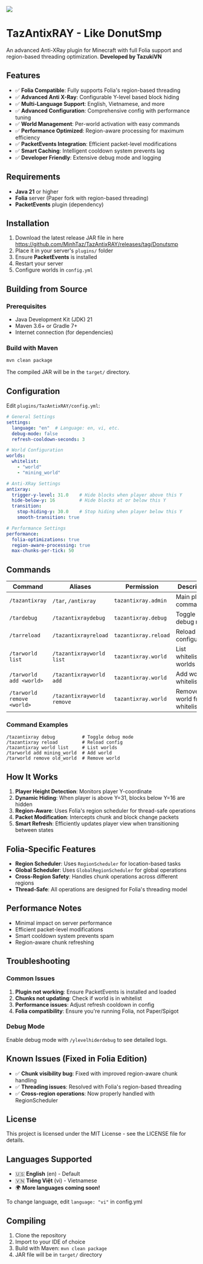 <a href> <img src="https://cdn.discordapp.com/attachments/1264376591203700799/1399353137608786021/2025-07-28_16.41.40.png?ex=6888b0aa&is=68875f2a&hm=0e50b631edbca638005ec8266a22d3aaceb09eb92a8a7079ab53861985e638f8&"> </a>

# TazAntixRAY - Like DonutSmp

An advanced Anti-XRay plugin for Minecraft with full Folia support and region-based threading optimization. **Developed by TazukiVN**

## Features

- ✅ **Folia Compatible**: Fully supports Folia's region-based threading
- ✅ **Advanced Anti X-Ray**: Configurable Y-level based block hiding
- ✅ **Multi-Language Support**: English, Vietnamese, and more
- ✅ **Advanced Configuration**: Comprehensive config with performance tuning
- ✅ **World Management**: Per-world activation with easy commands
- ✅ **Performance Optimized**: Region-aware processing for maximum efficiency
- ✅ **PacketEvents Integration**: Efficient packet-level modifications
- ✅ **Smart Caching**: Intelligent cooldown system prevents lag
- ✅ **Developer Friendly**: Extensive debug mode and logging

## Requirements

- **Java 21** or higher
- **Folia** server (Paper fork with region-based threading)
- **PacketEvents** plugin (dependency)

## Installation

1. Download the latest release JAR file in here https://github.com/MinhTaz/TazAntixRAY/releases/tag/Donutsmp
2. Place it in your server's `plugins/` folder
3. Ensure **PacketEvents** is installed
4. Restart your server
5. Configure worlds in `config.yml`

## Building from Source

### Prerequisites
- Java Development Kit (JDK) 21
- Maven 3.6+ or Gradle 7+
- Internet connection (for dependencies)

### Build with Maven
```bash
mvn clean package
```

The compiled JAR will be in the `target/` directory.

## Configuration

Edit `plugins/TazAntixRAY/config.yml`:

```yaml
# General Settings
settings:
  language: "en"  # Language: en, vi, etc.
  debug-mode: false
  refresh-cooldown-seconds: 3

# World Configuration
worlds:
  whitelist:
    - "world"
    - "mining_world"

# Anti-XRay Settings
antixray:
  trigger-y-level: 31.0    # Hide blocks when player above this Y
  hide-below-y: 16         # Hide blocks at or below this Y
  transition:
    stop-hiding-y: 30.0    # Stop hiding when player below this Y
    smooth-transition: true

# Performance Settings
performance:
  folia-optimizations: true
  region-aware-processing: true
  max-chunks-per-tick: 50
```

## Commands

| Command | Aliases | Permission | Description |
|---------|---------|------------|-------------|
| `/tazantixray` | `/tar`, `/antixray` | `tazantixray.admin` | Main plugin command |
| `/tardebug` | `/tazantixraydebug` | `tazantixray.debug` | Toggle debug mode |
| `/tarreload` | `/tazantixrayreload` | `tazantixray.reload` | Reload configuration |
| `/tarworld list` | `/tazantixrayworld list` | `tazantixray.world` | List whitelisted worlds |
| `/tarworld add <world>` | `/tazantixrayworld add` | `tazantixray.world` | Add world to whitelist |
| `/tarworld remove <world>` | `/tazantixrayworld remove` | `tazantixray.world` | Remove world from whitelist |

### Command Examples
```
/tazantixray debug          # Toggle debug mode
/tazantixray reload         # Reload config
/tazantixray world list     # List worlds
/tarworld add mining_world  # Add world
/tarworld remove old_world  # Remove world
```

## How It Works

1. **Player Height Detection**: Monitors player Y-coordinate
2. **Dynamic Hiding**: When player is above Y=31, blocks below Y=16 are hidden
3. **Region-Aware**: Uses Folia's region scheduler for thread-safe operations
4. **Packet Modification**: Intercepts chunk and block change packets
5. **Smart Refresh**: Efficiently updates player view when transitioning between states

## Folia-Specific Features

- **Region Scheduler**: Uses `RegionScheduler` for location-based tasks
- **Global Scheduler**: Uses `GlobalRegionScheduler` for global operations
- **Cross-Region Safety**: Handles chunk operations across different regions
- **Thread-Safe**: All operations are designed for Folia's threading model

## Performance Notes

- Minimal impact on server performance
- Efficient packet-level modifications
- Smart cooldown system prevents spam
- Region-aware chunk refreshing

## Troubleshooting

### Common Issues

1. **Plugin not working**: Ensure PacketEvents is installed and loaded
2. **Chunks not updating**: Check if world is in whitelist
3. **Performance issues**: Adjust refresh cooldown in config
4. **Folia compatibility**: Ensure you're running Folia, not Paper/Spigot

### Debug Mode

Enable debug mode with `/ylevelhiderdebug` to see detailed logs.

## Known Issues (Fixed in Folia Edition)

- ✅ **Chunk visibility bug**: Fixed with improved region-aware chunk handling
- ✅ **Threading issues**: Resolved with Folia's region-based threading
- ✅ **Cross-region operations**: Now properly handled with RegionScheduler

## License

This project is licensed under the MIT License - see the LICENSE file for details.

## Languages Supported

- 🇺🇸 **English** (en) - Default
- 🇻🇳 **Tiếng Việt** (vi) - Vietnamese
- 🌍 **More languages coming soon!**

To change language, edit `language: "vi"` in config.yml


## Compiling

1. Clone the repository
2. Import to your IDE of choice
3. Build with Maven: `mvn clean package`
4. JAR file will be in `target/` directory
